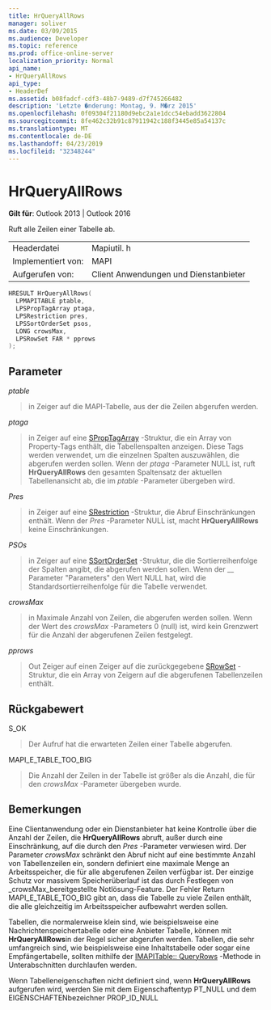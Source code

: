 ```yaml
---
title: HrQueryAllRows
manager: soliver
ms.date: 03/09/2015
ms.audience: Developer
ms.topic: reference
ms.prod: office-online-server
localization_priority: Normal
api_name:
- HrQueryAllRows
api_type:
- HeaderDef
ms.assetid: b08fadcf-cdf3-48b7-9489-d7f745266482
description: 'Letzte �nderung: Montag, 9. M�rz 2015'
ms.openlocfilehash: 0f09304f21180d9ebc2a1e1dcc54ebadd3622804
ms.sourcegitcommit: 8fe462c32b91c87911942c188f3445e85a54137c
ms.translationtype: MT
ms.contentlocale: de-DE
ms.lasthandoff: 04/23/2019
ms.locfileid: "32348244"
---
```

# <a name="hrqueryallrows"></a>HrQueryAllRows

  
  
**Gilt für**: Outlook 2013 | Outlook 2016 
  
Ruft alle Zeilen einer Tabelle ab. 
  
|||
|:-----|:-----|
|Headerdatei  <br/> |Mapiutil. h  <br/> |
|Implementiert von:  <br/> |MAPI  <br/> |
|Aufgerufen von:  <br/> |Client Anwendungen und Dienstanbieter  <br/> |
   
```cpp
HRESULT HrQueryAllRows(
  LPMAPITABLE ptable,
  LPSPropTagArray ptaga,
  LPSRestriction pres,
  LPSSortOrderSet psos,
  LONG crowsMax,
  LPSRowSet FAR * pprows
);
```

## <a name="parameters"></a>Parameter

 _ptable_
  
> in Zeiger auf die MAPI-Tabelle, aus der die Zeilen abgerufen werden. 
    
 _ptaga_
  
> in Zeiger auf eine [SPropTagArray](sproptagarray.md) -Struktur, die ein Array von Property-Tags enthält, die Tabellenspalten anzeigen. Diese Tags werden verwendet, um die einzelnen Spalten auszuwählen, die abgerufen werden sollen. Wenn der _ptaga_ -Parameter NULL ist, ruft **HrQueryAllRows** den gesamten Spaltensatz der aktuellen Tabellenansicht ab, die im _ptable_ -Parameter übergeben wird. 
    
 _Pres_
  
> in Zeiger auf eine [SRestriction](srestriction.md) -Struktur, die Abruf Einschränkungen enthält. Wenn der _Pres_ -Parameter NULL ist, macht **HrQueryAllRows** keine Einschränkungen. 
    
 _PSOs_
  
> in Zeiger auf eine [SSortOrderSet](ssortorderset.md) -Struktur, die die Sortierreihenfolge der Spalten angibt, die abgerufen werden sollen. Wenn der __ Parameter "Parameters" den Wert NULL hat, wird die Standardsortierreihenfolge für die Tabelle verwendet. 
    
 _crowsMax_
  
> in Maximale Anzahl von Zeilen, die abgerufen werden sollen. Wenn der Wert des _crowsMax_ -Parameters 0 (null) ist, wird kein Grenzwert für die Anzahl der abgerufenen Zeilen festgelegt. 
    
 _pprows_
  
> Out Zeiger auf einen Zeiger auf die zurückgegebene [SRowSet](srowset.md) -Struktur, die ein Array von Zeigern auf die abgerufenen Tabellenzeilen enthält. 
    
## <a name="return-value"></a>Rückgabewert

S_OK 
  
> Der Aufruf hat die erwarteten Zeilen einer Tabelle abgerufen. 
    
MAPI_E_TABLE_TOO_BIG 
  
> Die Anzahl der Zeilen in der Tabelle ist größer als die Anzahl, die für den _crowsMax_ -Parameter übergeben wurde. 
    
## <a name="remarks"></a>Bemerkungen

Eine Clientanwendung oder ein Dienstanbieter hat keine Kontrolle über die Anzahl der Zeilen, die **HrQueryAllRows** abruft, außer durch eine Einschränkung, auf die durch den _Pres_ -Parameter verwiesen wird. Der Parameter _crowsMax_ schränkt den Abruf nicht auf eine bestimmte Anzahl von Tabellenzeilen ein, sondern definiert eine maximale Menge an Arbeitsspeicher, die für alle abgerufenen Zeilen verfügbar ist. Der einzige Schutz vor massivem Speicherüberlauf ist das durch Festlegen von _crowsMax_bereitgestellte Notlösung-Feature. Der Fehler Return MAPI_E_TABLE_TOO_BIG gibt an, dass die Tabelle zu viele Zeilen enthält, die alle gleichzeitig im Arbeitsspeicher aufbewahrt werden sollen. 
  
Tabellen, die normalerweise klein sind, wie beispielsweise eine Nachrichtenspeichertabelle oder eine Anbieter Tabelle, können mit **HrQueryAllRows**in der Regel sicher abgerufen werden. Tabellen, die sehr umfangreich sind, wie beispielsweise eine Inhaltstabelle oder sogar eine Empfängertabelle, sollten mithilfe der [IMAPITable:: QueryRows](imapitable-queryrows.md) -Methode in Unterabschnitten durchlaufen werden. 
  
Wenn Tabelleneigenschaften nicht definiert sind, wenn **HrQueryAllRows** aufgerufen wird, werden Sie mit dem Eigenschaftentyp PT_NULL und dem EIGENSCHAFTENbezeichner PROP_ID_NULL 
  


